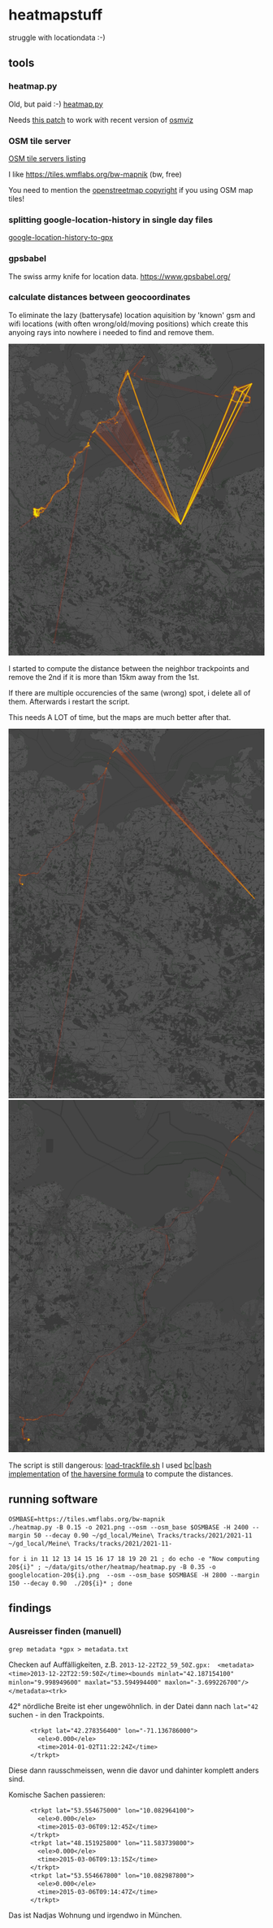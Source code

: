 # heatmapstuff
struggle with locationdata :-)

## tools

### heatmap.py

Old, but paid :-)
[heatmap.py](https://sethoscope.net/heatmap/) 

Needs [this patch](https://github.com/sethoscope/heatmap/pull/62) to work with recent version of [osmviz](https://github.com/hugovk/osmviz)

### OSM tile server 

[OSM tile servers listing](https://wiki.openstreetmap.org/wiki/Tile_servers) 

I like https://tiles.wmflabs.org/bw-mapnik (bw, free)

You need to mention the [openstreetmap copyright](https://www.openstreetmap.org/copyright) if you using OSM map tiles!

### splitting google-location-history in single day files

[google-location-history-to-gpx](https://gist.github.com/juliushaertl/743704745b953fb54f9fca27ed124078)

### gpsbabel

The swiss army knife for location data. https://www.gpsbabel.org/

### calculate distances between geocoordinates

To eliminate the lazy (batterysafe) location aquisition by 'known' gsm and wifi
locations (with often wrong/old/moving positions) which create this anyoing rays into nowhere
i needed to find and remove them.

![switching to an old geo location of a mobile wifi2gsm router](readme-assets/google-wifi-location-wrong.png)

I started to compute the distance between the neighbor trackpoints and remove
the 2nd if it is more than 15km away from the 1st.

If there are multiple occurencies of the same (wrong) spot, i delete all of them. Afterwards i restart the script.

This needs A LOT of time, but the maps are much better after that.

![compare unclear map](readme-assets/before-cleaning.png)
![compare clear map](readme-assets/after-cleaning.png)

The script is still dangerous: [load-trackfile.sh](bin/load-trackfile.sh) I
used [bc|bash implementation](http://rosettacode.org/wiki/Haversine_formula#bc)
of [the haversine formula](https://en.wikipedia.org/wiki/Haversine_formula) to compute the distances.


## running software

```
OSMBASE=https://tiles.wmflabs.org/bw-mapnik
./heatmap.py -B 0.15 -o 2021.png --osm --osm_base $OSMBASE -H 2400 --margin 50 --decay 0.90 ~/gd_local/Meine\ Tracks/tracks/2021/2021-11 ~/gd_local/Meine\ Tracks/tracks/2021/2021-11-
```

```
for i in 11 12 13 14 15 16 17 18 19 20 21 ; do echo -e "Now computing 20${i}" ; ~/data/gits/other/heatmap/heatmap.py -B 0.35 -o googlelocation-20${i}.png  --osm --osm_base $OSMBASE -H 2800 --margin 150 --decay 0.90  ./20${i}* ; done
```


## findings


### Ausreisser finden (manuell)

`grep metadata *gpx > metadata.txt`

Checken auf Auffälligkeiten, z.B. `2013-12-22T22_59_50Z.gpx:  <metadata><time>2013-12-22T22:59:50Z</time><bounds minlat="42.187154100" minlon="9.998949600" maxlat="53.594994400" maxlon="-3.699226700"/></metadata><trk>`

42° nördliche Breite ist eher ungewöhnlich. in der Datei dann nach `lat="42` suchen - in den Trackpoints.

```
      <trkpt lat="42.278356400" lon="-71.136786000">
        <ele>0.000</ele>
        <time>2014-01-02T11:22:24Z</time>
      </trkpt>
```

Diese dann rausschmeissen, wenn die davor und dahinter komplett anders sind.

Komische Sachen passieren:
```
      <trkpt lat="53.554675000" lon="10.082964100">
        <ele>0.000</ele>
        <time>2015-03-06T09:12:45Z</time>
      </trkpt>
      <trkpt lat="48.151925800" lon="11.583739800">
        <ele>0.000</ele>
        <time>2015-03-06T09:13:15Z</time>
      </trkpt>
      <trkpt lat="53.554667800" lon="10.082987800">
        <ele>0.000</ele>
        <time>2015-03-06T09:14:47Z</time>
      </trkpt>
```

Das ist Nadjas Wohnung und irgendwo in München.


